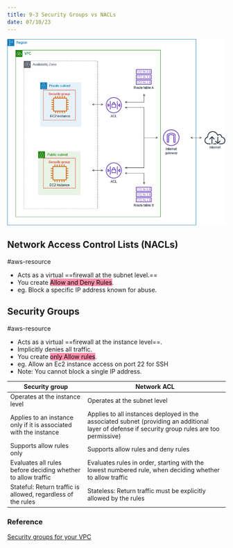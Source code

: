 ```yaml
---
title: 9-3 Security Groups vs NACLs
date: 07/10/23
---
```


![images/9 Networking/Security_Groups_vs_NACLS.png](../../images/9%20Networking/Security_Groups_vs_NACLS.png)

## Network Access Control Lists (NACLs)

\#aws-resource 

* Acts as a virtual ==firewall at the subnet level.==
* You create <mark style="background: #FF5582A6;">Allow and Deny Rules</mark>. 
* eg. Block a specific IP address known for abuse.

## Security Groups

\#aws-resource 

* Acts as a virtual ==firewall at the instance level==.
* Implicitly denies all traffic.
* You create <mark style="background: #FF5582A6;">only Allow rules</mark>.
* eg. Allow an Ec2 instance access on port 22 for SSH
* Note: You cannot block a single IP address. 

|Security group|Network ACL|
|--------------|-----------|
|Operates at the instance level|Operates at the subnet level|
|Applies to an instance only if it is associated with the instance|Applies to all instances deployed in the associated subnet (providing an additional layer of defense if security group rules are too permissive)|
|Supports allow rules only|Supports allow rules and deny rules|
|Evaluates all rules before deciding whether to allow traffic|Evaluates rules in order, starting with the lowest numbered rule, when deciding whether to allow traffic|
|Stateful: Return traffic is allowed, regardless of the rules|Stateless: Return traffic must be explicitly allowed by the rules|

### Reference

[Security groups for your VPC](https://docs.aws.amazon.com/vpc/latest/userguide/VPC_SecurityGroups.html)
